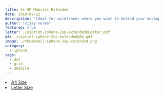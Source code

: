 ```yaml
---
title: 2x UP Mobiles Extended
date: 2019-09-22
description: "Ideal for wireframes where you want to extend your mockup content. (iphone X)"
author: "vijay verma"
featured: true
letter: ./uiprint-iphone-2up-extended@Letter.pdf
a4: ./uiprint-iphone-2up-extended@A4.pdf
image: ./thumbnail-iphone-2up-extended.png
category:
  - iphone
tags:
  - dot
  - grid
  - 2mobile
---
```

<li><a href="./uiprint-iphone-2up-extended@A4.pdf">A4 Size</a></li>
<li><a href="./uiprint-iphone-2up-extended@Letter.pdf">Letter Size</a></li>
